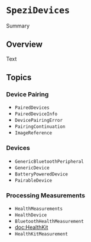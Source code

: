 # ``SpeziDevices``

<!--@START_MENU_TOKEN@-->Summary<!--@END_MENU_TOKEN@-->

<!--

This source file is part of the Stanford Spezi open-source project

SPDX-FileCopyrightText: 2024 Stanford University and the project authors (see CONTRIBUTORS.md)

SPDX-License-Identifier: MIT

-->

## Overview

<!--@START_MENU_TOKEN@-->Text<!--@END_MENU_TOKEN@-->

## Topics

### Device Pairing

- ``PairedDevices``
- ``PairedDeviceInfo``
- ``DevicePairingError``
- ``PairingContinuation``
- ``ImageReference``

### Devices

- ``GenericBluetoothPeripheral``
- ``GenericDevice``
- ``BatteryPoweredDevice``
- ``PairableDevice``

### Processing Measurements

- ``HealthMeasurements``
- ``HealthDevice``
- ``BluetoothHealthMeasurement``
- <doc:HealthKit>
- ``HealthKitMeasurement``
